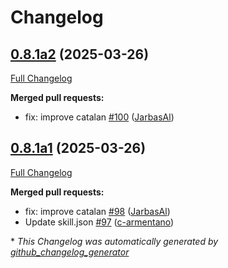 # Changelog

## [0.8.1a2](https://github.com/OpenVoiceOS/ovos-skill-wikipedia/tree/0.8.1a2) (2025-03-26)

[Full Changelog](https://github.com/OpenVoiceOS/ovos-skill-wikipedia/compare/0.8.1a1...0.8.1a2)

**Merged pull requests:**

- fix: improve catalan [\#100](https://github.com/OpenVoiceOS/ovos-skill-wikipedia/pull/100) ([JarbasAl](https://github.com/JarbasAl))

## [0.8.1a1](https://github.com/OpenVoiceOS/ovos-skill-wikipedia/tree/0.8.1a1) (2025-03-26)

[Full Changelog](https://github.com/OpenVoiceOS/ovos-skill-wikipedia/compare/0.8.0...0.8.1a1)

**Merged pull requests:**

- fix: improve catalan [\#98](https://github.com/OpenVoiceOS/ovos-skill-wikipedia/pull/98) ([JarbasAl](https://github.com/JarbasAl))
- Update skill.json [\#97](https://github.com/OpenVoiceOS/ovos-skill-wikipedia/pull/97) ([c-armentano](https://github.com/c-armentano))



\* *This Changelog was automatically generated by [github_changelog_generator](https://github.com/github-changelog-generator/github-changelog-generator)*
